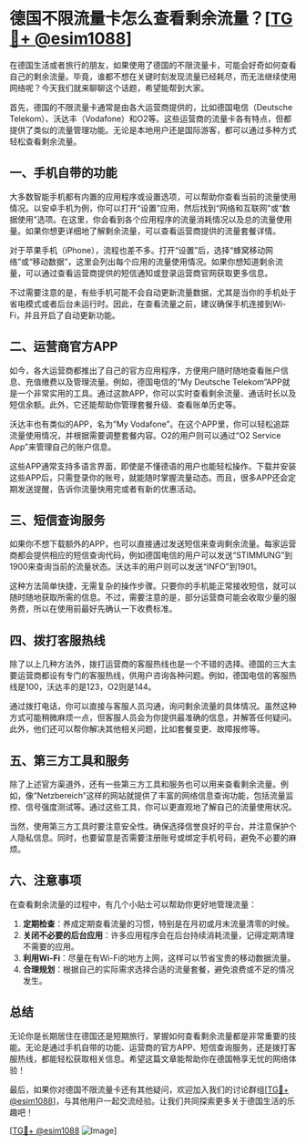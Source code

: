 # 德国不限流量卡怎么查看剩余流量？[[TG💪+ @esim1088](https://t.me/s/esim1088)]

在德国生活或者旅行的朋友，如果使用了德国的不限流量卡，可能会好奇如何查看自己的剩余流量。毕竟，谁都不想在关键时刻发现流量已经耗尽，而无法继续使用网络呢？今天我们就来聊聊这个话题，希望能帮到大家。

首先，德国的不限流量卡通常是由各大运营商提供的，比如德国电信（Deutsche Telekom）、沃达丰（Vodafone）和O2等。这些运营商的流量卡各有特点，但都提供了类似的流量管理功能。无论是本地用户还是国际游客，都可以通过多种方式轻松查看剩余流量。

## 一、手机自带的功能

大多数智能手机都有内置的应用程序或设置选项，可以帮助你查看当前的流量使用情况。以安卓手机为例，你可以打开“设置”应用，然后找到“网络和互联网”或“数据使用”选项。在这里，你会看到各个应用程序的流量消耗情况以及总的流量使用量。如果你想更详细地了解剩余流量，可以查看运营商提供的流量套餐详情。

对于苹果手机（iPhone），流程也差不多。打开“设置”后，选择“蜂窝移动网络”或“移动数据”，这里会列出每个应用的流量使用情况。如果你想知道剩余流量，可以通过查看运营商提供的短信通知或登录运营商官网获取更多信息。

不过需要注意的是，有些手机可能不会自动更新流量数据，尤其是当你的手机处于省电模式或者后台未运行时。因此，在查看流量之前，建议确保手机连接到Wi-Fi，并且开启了自动更新功能。

## 二、运营商官方APP

如今，各大运营商都推出了自己的官方应用程序，方便用户随时随地查看账户信息、充值缴费以及管理流量。例如，德国电信的“My Deutsche Telekom”APP就是一个非常实用的工具。通过这款APP，你可以实时查看剩余流量、通话时长以及短信余额。此外，它还能帮助你管理套餐升级、查看账单历史等。

沃达丰也有类似的APP，名为“My Vodafone”。在这个APP里，你可以轻松追踪流量使用情况，并根据需要调整套餐内容。O2的用户则可以通过“O2 Service App”来管理自己的账户信息。

这些APP通常支持多语言界面，即使是不懂德语的用户也能轻松操作。下载并安装这些APP后，只需登录你的账号，就能随时掌握流量动态。而且，很多APP还会定期发送提醒，告诉你流量快用完或者有新的优惠活动。

## 三、短信查询服务

如果你不想下载额外的APP，也可以直接通过发送短信来查询剩余流量。每家运营商都会提供相应的短信查询代码，例如德国电信的用户可以发送“STIMMUNG”到1900来查询当前的流量状态。沃达丰的用户则可以发送“INFO”到1901。

这种方法简单快捷，无需复杂的操作步骤。只要你的手机能正常接收短信，就可以随时随地获取所需的信息。不过，需要注意的是，部分运营商可能会收取少量的服务费，所以在使用前最好先确认一下收费标准。

## 四、拨打客服热线

除了以上几种方法外，拨打运营商的客服热线也是一个不错的选择。德国的三大主要运营商都设有专门的客服热线，供用户咨询各种问题。例如，德国电信的客服热线是100，沃达丰的是123，O2则是144。

通过拨打电话，你可以直接与客服人员沟通，询问剩余流量的具体情况。虽然这种方式可能稍微麻烦一点，但客服人员会为你提供最准确的信息，并解答任何疑问。此外，他们还可以帮你解决其他相关问题，比如套餐变更、故障报修等。

## 五、第三方工具和服务

除了上述官方渠道外，还有一些第三方工具和服务也可以用来查看剩余流量。例如，像“Netzbereich”这样的网站就提供了丰富的网络信息查询功能，包括流量监控、信号强度测试等。通过这些工具，你可以更直观地了解自己的流量使用状况。

当然，使用第三方工具时要注意安全性。确保选择信誉良好的平台，并注意保护个人隐私信息。同时，也要留意是否需要注册账号或绑定手机号码，避免不必要的麻烦。

## 六、注意事项

在查看剩余流量的过程中，有几个小贴士可以帮助你更好地管理流量：

1. **定期检查**：养成定期查看流量的习惯，特别是在月初或月末流量清零的时候。
2. **关闭不必要的后台应用**：许多应用程序会在后台持续消耗流量，记得定期清理不需要的应用。
3. **利用Wi-Fi**：尽量在有Wi-Fi的地方上网，这样可以节省宝贵的移动数据流量。
4. **合理规划**：根据自己的实际需求选择合适的流量套餐，避免浪费或不足的情况发生。

## 总结

无论你是长期居住在德国还是短期旅行，掌握如何查看剩余流量都是非常重要的技能。无论是通过手机自带的功能、运营商的官方APP、短信查询服务，还是拨打客服热线，都能轻松获取相关信息。希望这篇文章能帮助你在德国畅享无忧的网络体验！

最后，如果你对德国不限流量卡还有其他疑问，欢迎加入我们的讨论群组[[TG💪+ @esim1088](https://t.me/s/esim1088)]，与其他用户一起交流经验。让我们共同探索更多关于德国生活的乐趣吧！

[[TG💪+ @esim1088](https://t.me/s/esim1088) ![Image](https://i.postimg.cc/4NQfJmqS/Snipaste-2025-05-13-00-14-12.png)]